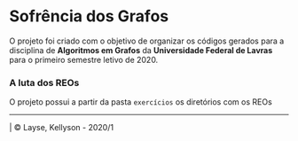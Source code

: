 # Sofrência dos Grafos

O projeto foi criado com o objetivo de organizar os códigos gerados para a disciplina de **Algoritmos em Grafos** da **Universidade Federal de Lavras** para o primeiro semestre letivo de 2020.

### A luta dos REOs

O projeto possui a partir da pasta `exercícios` os diretórios com os REOs

---

| © Layse, Kellyson - 2020/1